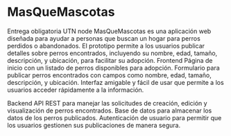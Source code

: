 # MasQueMascotas
Entrega obligatoria UTN node
MasQueMascotas es una aplicación web diseñada para ayudar a personas que buscan un hogar para perros perdidos o abandonados. El prototipo permite a los usuarios publicar detalles sobre perros encontrados, incluyendo su nombre, edad, tamaño, descripción, y ubicación, para facilitar su adopción.
Frontend
    Página de inicio con un listado de perros disponibles para adopción.
    Formulario para publicar perros encontrados con campos como nombre, edad, tamaño, descripción, y ubicación.
    Interfaz amigable y fácil de usar que permite a los usuarios acceder rápidamente a la información.

Backend
    API REST para manejar las solicitudes de creación, edición y visualización de perros encontrados.
    Base de datos para almacenar los datos de los perros publicados.
    Autenticación de usuario para permitir que los usuarios gestionen sus publicaciones de manera segura.

